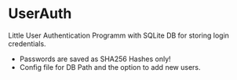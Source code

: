 # UserAuth
 Little User Authentication Programm with SQLite DB for storing login credentials.
  - Passwords are saved as SHA256 Hashes only!
  - Config file for DB Path and the option to add new users.
